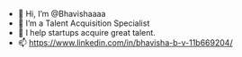 - 👋 Hi, I’m @Bhavishaaaa
- 💞️ I’m a Talent Acquisition Specialist
- 👀 I help startups acquire great talent.
- 📫 https://www.linkedin.com/in/bhavisha-b-v-11b669204/

<!---
Bhavishaaaa/Bhavishaaaa is a ✨ special ✨ repository because its `README.md` (this file) appears on your GitHub profile.
You can click the Preview link to take a look at your changes.
--->
